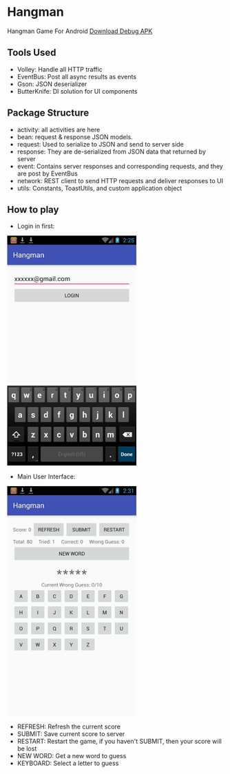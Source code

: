 # Hangman
Hangman Game For Android 
[Download Debug APK](https://github.com/jason1114/Hangman/blob/master/app-debug.apk)
## Tools Used

+ Volley: Handle all HTTP traffic
+ EventBus: Post all async results as events
+ Gson: JSON deserializer
+ ButterKnife: DI solution for UI components

## Package Structure

+ activity: all activities are here
+ bean: request & response JSON models. 
 + request: Used to serialize to JSON and send to server side
 + response: They are de-serialized from JSON data that returned by server
+ event: Contains server responses and corresponding requests, and they are post by EventBus
+ network: REST client to send HTTP requests and deliver responses to UI
+ utils: Constants, ToastUtils, and custom application object

## How to play

+ Login in first:

<img src="https://github.com/jason1114/Hangman/blob/master/imgs/device-2015-10-29-192959.png" width="300px">

+ Main User Interface:

<img src="https://github.com/jason1114/Hangman/blob/master/imgs/device-2015-10-29-193602.png" width="300px">

 + REFRESH: Refresh the current score
 + SUBMIT: Save current score to server
 + RESTART: Restart the game, if you haven't SUBMIT, then your score will be lost
 + NEW WORD: Get a new word to guess
 + KEYBOARD: Select a letter to guess

